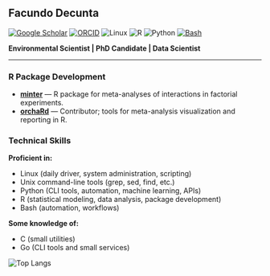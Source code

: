 ## Facundo Decunta

[![Google Scholar](https://img.shields.io/badge/Google_Scholar-4285F4?style=flat&logo=google-scholar&logoColor=white)](https://scholar.google.com/citations?user=ZuiT7QMAAAAJ&hl=es)
[![ORCID](https://img.shields.io/badge/ORCID-A6CE39?style=flat&logo=orcid&logoColor=white)](https://orcid.org/0009-0004-5774-1085)
![Linux](https://img.shields.io/badge/Linux-FCC624?style=flat&logo=linux&logoColor=black)
![R](https://img.shields.io/badge/R-276DC3?style=flat&logo=r&logoColor=white)
![Python](https://img.shields.io/badge/Python-3776AB?style=flat&logo=python&logoColor=white)
[![Bash](https://img.shields.io/badge/Bash-4EAA25?style=flat&logo=gnu-bash&logoColor=white)]()


**Environmental Scientist | PhD Candidate | Data Scientist**

---

### R Package Development

- **[minter](https://github.com/fdecunta/minter)** — R package for meta-analyses of interactions in factorial experiments.
- **[orchaRd](https://github.com/daniel1noble/orchaRd)** — Contributor; tools for meta-analysis visualization and reporting in R.


### Technical Skills

**Proficient in:**  
- Linux (daily driver, system administration, scripting)
- Unix command-line tools (grep, sed, find, etc.)  
- Python (CLI tools, automation, machine learning, APIs)  
- R (statistical modeling, data analysis, package development)  
- Bash (automation, workflows)

**Some knowledge of:**  
- C (small utilities)  
- Go (CLI tools and small services)


![Top Langs](https://github-readme-stats.vercel.app/api/top-langs/?username=fdecunta&layout=compact)

